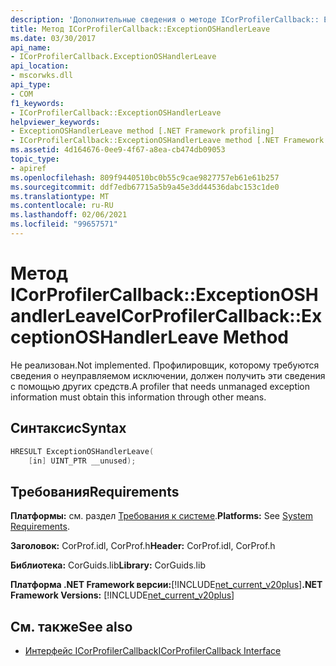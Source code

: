 ```yaml
---
description: 'Дополнительные сведения о методе ICorProfilerCallback:: Ексцептионошандлерлеаве'
title: Метод ICorProfilerCallback::ExceptionOSHandlerLeave
ms.date: 03/30/2017
api_name:
- ICorProfilerCallback.ExceptionOSHandlerLeave
api_location:
- mscorwks.dll
api_type:
- COM
f1_keywords:
- ICorProfilerCallback::ExceptionOSHandlerLeave
helpviewer_keywords:
- ExceptionOSHandlerLeave method [.NET Framework profiling]
- ICorProfilerCallback::ExceptionOSHandlerLeave method [.NET Framework profiling]
ms.assetid: 4d164676-0ee9-4f67-a8ea-cb474db09053
topic_type:
- apiref
ms.openlocfilehash: 809f9440510bc0b55c9cae9827757eb61e61b257
ms.sourcegitcommit: ddf7edb67715a5b9a45e3dd44536dabc153c1de0
ms.translationtype: MT
ms.contentlocale: ru-RU
ms.lasthandoff: 02/06/2021
ms.locfileid: "99657571"
---
```

# <a name="icorprofilercallbackexceptionoshandlerleave-method"></a><span data-ttu-id="a5c28-103">Метод ICorProfilerCallback::ExceptionOSHandlerLeave</span><span class="sxs-lookup"><span data-stu-id="a5c28-103">ICorProfilerCallback::ExceptionOSHandlerLeave Method</span></span>

<span data-ttu-id="a5c28-104">Не реализован.</span><span class="sxs-lookup"><span data-stu-id="a5c28-104">Not implemented.</span></span> <span data-ttu-id="a5c28-105">Профилировщик, которому требуются сведения о неуправляемом исключении, должен получить эти сведения с помощью других средств.</span><span class="sxs-lookup"><span data-stu-id="a5c28-105">A profiler that needs unmanaged exception information must obtain this information through other means.</span></span>  
  
## <a name="syntax"></a><span data-ttu-id="a5c28-106">Синтаксис</span><span class="sxs-lookup"><span data-stu-id="a5c28-106">Syntax</span></span>  
  
```cpp  
HRESULT ExceptionOSHandlerLeave(  
    [in] UINT_PTR __unused);  
```  
  
## <a name="requirements"></a><span data-ttu-id="a5c28-107">Требования</span><span class="sxs-lookup"><span data-stu-id="a5c28-107">Requirements</span></span>  

 <span data-ttu-id="a5c28-108">**Платформы:** см. раздел [Требования к системе](../../get-started/system-requirements.md).</span><span class="sxs-lookup"><span data-stu-id="a5c28-108">**Platforms:** See [System Requirements](../../get-started/system-requirements.md).</span></span>  
  
 <span data-ttu-id="a5c28-109">**Заголовок:** CorProf.idl, CorProf.h</span><span class="sxs-lookup"><span data-stu-id="a5c28-109">**Header:** CorProf.idl, CorProf.h</span></span>  
  
 <span data-ttu-id="a5c28-110">**Библиотека:** CorGuids.lib</span><span class="sxs-lookup"><span data-stu-id="a5c28-110">**Library:** CorGuids.lib</span></span>  
  
 <span data-ttu-id="a5c28-111">**Платформа .NET Framework версии:**[!INCLUDE[net_current_v20plus](../../../../includes/net-current-v20plus-md.md)]</span><span class="sxs-lookup"><span data-stu-id="a5c28-111">**.NET Framework Versions:** [!INCLUDE[net_current_v20plus](../../../../includes/net-current-v20plus-md.md)]</span></span>  
  
## <a name="see-also"></a><span data-ttu-id="a5c28-112">См. также</span><span class="sxs-lookup"><span data-stu-id="a5c28-112">See also</span></span>

- [<span data-ttu-id="a5c28-113">Интерфейс ICorProfilerCallback</span><span class="sxs-lookup"><span data-stu-id="a5c28-113">ICorProfilerCallback Interface</span></span>](icorprofilercallback-interface.md)
